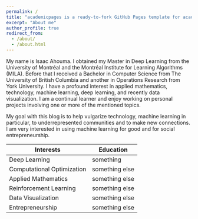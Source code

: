 ```yaml
---
permalink: /
title: "academicpages is a ready-to-fork GitHub Pages template for academic personal websites"
excerpt: "About me"
author_profile: true
redirect_from: 
  - /about/
  - /about.html
---
```


 My name is Isaac Ahouma. I obtained my Master in Deep Learning from the University of Montréal and the Montréal Institute for Learning Algorithms (MILA). Before that I received a Bachelor in Computer Science from The University of British Columbia and another in Operations Research from York University. I have a profound interest in applied mathematics, technology, machine learning, deep learning, and recently data visualization. I am a continual learner and enjoy working on personal projects involving one or more of the mentioned topics.

My goal with this blog is to help vulgarize technology, machine learning in particular, to underrepresented communities and to make new connections. I am very interested in using machine learning for good and for social entrepreneurship.

| Interests  | Education |
|---------|----------------|
| Deep Learning | something      |
| Computational Optimization | something else |
| Applied Mathematics | something else |
| Reinforcement Learning | something else |
| Data Visualization | something else |
| Entrepreneurship | something else |

